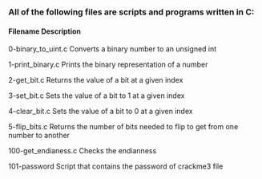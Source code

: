 ### All of the following files are scripts and programs written in C:

#### Filename Description
0-binary_to_uint.c Converts a binary number to an unsigned int

1-print_binary.c Prints the binary representation of a number

2-get_bit.c Returns the value of a bit at a given index

3-set_bit.c Sets the value of a bit to 1 at a given index

4-clear_bit.c Sets the value of a bit to 0 at a given index

5-flip_bits.c Returns the number of bits needed to flip to get from one number to another

100-get_endianess.c Checks the endianness

101-password Script that contains the password of crackme3 file